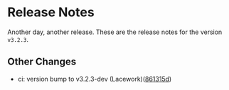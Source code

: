 # Release Notes
Another day, another release. These are the release notes for the version `v3.2.3`.

## Other Changes
* ci: version bump to v3.2.3-dev (Lacework)([861315d](https://github.com/lacework/terraform-gcp-config/commit/861315d19a719140930249f8d7089e6657ffef46))
